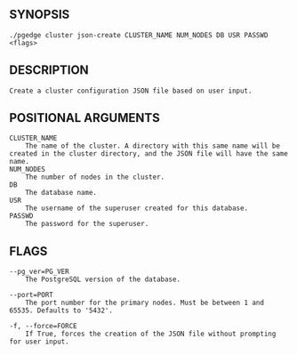 
## SYNOPSIS
    ./pgedge cluster json-create CLUSTER_NAME NUM_NODES DB USR PASSWD <flags>

## DESCRIPTION
    Create a cluster configuration JSON file based on user input.

## POSITIONAL ARGUMENTS
    CLUSTER_NAME
        The name of the cluster. A directory with this same name will be created in the cluster directory, and the JSON file will have the same name.
    NUM_NODES
        The number of nodes in the cluster.
    DB
        The database name.
    USR
        The username of the superuser created for this database.
    PASSWD
        The password for the superuser.

## FLAGS
    --pg_ver=PG_VER
        The PostgreSQL version of the database.
    
    --port=PORT
        The port number for the primary nodes. Must be between 1 and 65535. Defaults to '5432'.
    
    -f, --force=FORCE
        If True, forces the creation of the JSON file without prompting for user input.
    
